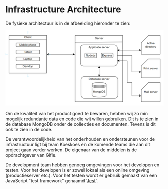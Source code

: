 # Infrastructure Architecture

De fysieke architectuur is in de afbeelding hieronder te zien:

![infrastructure_architecture](assets/infrastructure_architecture/infrastructure_architecture.png "Infrastructure Architecture")

Om de kwaliteit van het product goed te bewaren, hebben wij zo min mogelijk redundante data en code die wij willen gebruiken. Dit is te zien in de database MongoDB onder de collecties en documenten. Tevens is dit ook te zien in de code.

De verantwoordelijkheid van het onderhouden en ondersteunen voor de infrastructuur ligt bij team Koeskoes en de komende teams die aan dit project gaan verder werken. De eigenaar van de middelen is de opdrachtgever van Gifle.

De development team hebben genoeg omgevingen voor het developen en testen. Voor het developen is er zowel lokaal als een online omgeving (productieserver etc.). Voor het testen wordt er gebruik gemaakt van een JavaScript "test framework" genaamd '[Jest](https://jestjs.io/)'.

<!--
Intent

This section is used to describe the physical/virtual hardware and networks on which the software will be deployed. Although, as a software architect, you may not be involved in designing the infrastructure, you do need to understand that it’s sufficient to enable you to satisfy your goals. The purpose of this section is to answer the following types of questions:

• Is there a clear physical architecture?
• What hardware (virtual or physical) does this include across all tiers?
• Does it cater for redundancy, failover and disaster recovery if applicable?
• Is it clear how the chosen hardware components have been sized and selected?
• If multiple servers and sites are used, what are the network links between them?
• Who is responsible for support and maintenance of the infrastructure?
• Are there central teams to look after common infrastructure (e.g. databases, message buses, application servers, networks, routers, switches, load balancers, reverse proxies, internet connections, etc)?
• Who owns the resources?
• Are there sufficient environments for development, testing, acceptance, pre-production, production, etc?
-->
